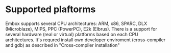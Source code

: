 # Supported plaftorms

Embox supports several CPU architectures: ARM, x86, SPARC, DLX (Microblaze), MIPS, PPC (PowerPC), E2k (Elbrus). There is a support for several hardware (real or virtual) platforms based on each CPU architectures. It's requred install own developer enviroment (cross-compiler and gdb) as described in "Cross-compiler installation"

